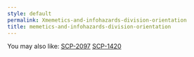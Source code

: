 ```yaml
---
style: default
permalink: Xmemetics-and-infohazards-division-orientation
title: memetics-and-infohazards-division-orientation
---
```

You may also like:
[SCP-2097](http://scp-wiki.net/scp-2097)
[SCP-1420](http://scp-wiki.net/scp-1420)